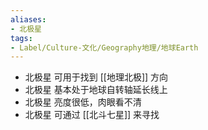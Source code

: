 ```yaml
---
aliases:
- 北极星
tags:
- Label/Culture-文化/Geography地理/地球Earth
---
```


- 北极星 可用于找到 [[地理北极]] 方向
- 北极星 基本处于地球自转轴延长线上
- 北极星 亮度很低，肉眼看不清
- 北极星 可通过 [[北斗七星]] 来寻找
